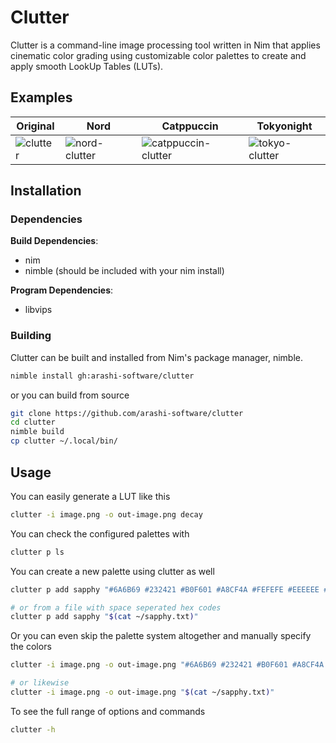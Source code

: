 # Clutter
Clutter is a command-line image processing tool written in Nim that applies cinematic color grading using customizable color palettes to create and apply smooth LookUp Tables (LUTs).
## Examples

| Original         | Nord | Catppuccin                  | Tokyonight             |
| ---------------- | ---- | --------------------------- | ---------------------- |
|![clutter](https://github.com/user-attachments/assets/7e2b86cb-a531-4031-984c-3367b8982b74)|![nord-clutter](https://github.com/user-attachments/assets/e0223b0d-783d-4dbd-9dcf-42be1e35d27a)|![catppuccin-clutter](https://github.com/user-attachments/assets/4a80774a-f863-47a4-8342-70abda49fd08)|![tokyo-clutter](https://github.com/user-attachments/assets/f8c8c7fb-d492-4e6f-a08f-1b8439c928ac)|

## Installation
### Dependencies
**Build Dependencies**:
- nim
- nimble (should be included with your nim install)

**Program Dependencies**:
- libvips
### Building
Clutter can be built and installed from Nim's package manager, nimble.
```sh
nimble install gh:arashi-software/clutter
```
or you can build from source
```sh
git clone https://github.com/arashi-software/clutter
cd clutter
nimble build
cp clutter ~/.local/bin/
```

## Usage
You can easily generate a LUT like this
```sh
clutter -i image.png -o out-image.png decay
```

You can check the configured palettes with
```sh
clutter p ls
```

You can create a new palette using clutter as well
```sh
clutter p add sapphy "#6A6B69 #232421 #B0F601 #A8CF4A #FEFEFE #EEEEEE #FF715B #E88873 #F991CC #D8829D #AFCBFF #85BDBF #D7F9FF #74D3AE #F3E9D2 #F9FBB2 #FFB17A #DE6E4B"

# or from a file with space seperated hex codes
clutter p add sapphy "$(cat ~/sapphy.txt)"
```

Or you can even skip the palette system altogether and manually specify the colors
```sh
clutter -i image.png -o out-image.png "#6A6B69 #232421 #B0F601 #A8CF4A #FEFEFE #EEEEEE #FF715B #E88873 #F991CC #D8829D #AFCBFF #85BDBF #D7F9FF #74D3AE #F3E9D2 #F9FBB2 #FFB17A #DE6E4B"

# or likewise
clutter -i image.png -o out-image.png "$(cat ~/sapphy.txt)"
```

To see the full range of options and commands
```sh
clutter -h
```
